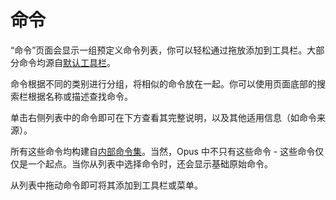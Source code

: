 # 命令

“命令”页面会显示一组预定义命令列表，你可以轻松通过拖放添加到工具栏。大部分命令均源自[默认工具栏](/Manual/basic_concepts/the_lister/toolbars/the_default_toolbars/README.zh.md)。

命令根据不同的类别进行分组，将相似的命令放在一起。你可以使用页面底部的搜索栏根据名称或描述查找命令。

单击右侧列表中的命令即可在下方查看其完整说明，以及其他适用信息（如命令来源）。

所有这些命令均构建自[内部命令集](/Manual/reference/command_reference/internal_commands/README.zh.md)。当然，Opus 中不只有这些命令 - 这些命令仅仅是一个起点。当你从列表中选择命令时，还会显示基础原始命令。

从列表中拖动命令即可将其添加到工具栏或菜单。